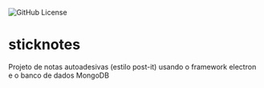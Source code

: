 ![GitHub License](https://img.shields.io/github/license/brudorea/stickynotes?style=plastic)

# sticknotes 
Projeto de notas autoadesivas (estilo post-it) usando o framework electron e o banco de dados MongoDB
